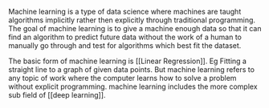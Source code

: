 Machine learning is a type of data science where machines are taught algorithms implicitly rather then explicitly through traditional programming. The goal of machine learning is to give a machine enough data so that it can find an algorithm to predict future data without the work of a human to manually go through and test for algorithms which best fit the dataset.

The basic form of machine learning is [[Linear Regression]]. Eg Fitting a straight line to a graph of given data points. But machine learning refers to any topic of work where the computer learns how to solve a problem without explicit programming. machine learning includes the more complex sub field of [[deep learning]].